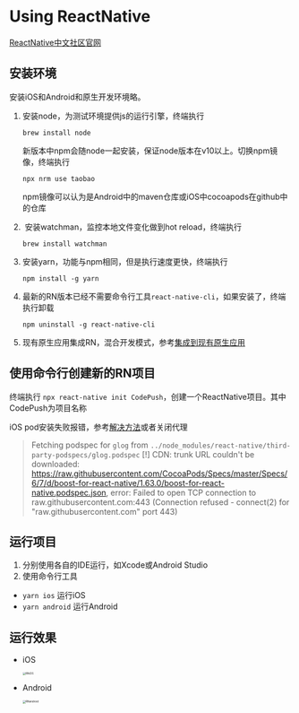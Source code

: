 # Using ReactNative

[ReactNative中文社区官网](https://reactnative.cn/docs/getting-started/)

## 安装环境

安装iOS和Android和原生开发环境略。

1. 安装node，为测试环境提供js的运行引擎，终端执行

   `brew install node`

   新版本中npm会随node一起安装，保证node版本在v10以上。切换npm镜像，终端执行

   `npx nrm use taobao`

   npm镜像可以认为是Android中的maven仓库或iOS中cocoapods在github中的仓库

2.  安装watchman，监控本地文件变化做到hot reload，终端执行

   `brew install watchman`

3. 安装yarn，功能与npm相同，但是执行速度更快，终端执行

   `npm install -g yarn`

4. 最新的RN版本已经不需要命令行工具`react-native-cli`，如果安装了，终端执行卸载

   `npm uninstall -g react-native-cli`

5. 现有原生应用集成RN，混合开发模式，参考[集成到现有原生应用](https://reactnative.cn/docs/integration-with-existing-apps/)

## 使用命令行创建新的RN项目

终端执行 `npx react-native init CodePush`，创建一个ReactNative项目。其中CodePush为项目名称

iOS pod安装失败报错，参考[解决方法](https://www.jianshu.com/p/58660bd281e3)或者关闭代理

> Fetching podspec for `glog` from `../node_modules/react-native/third-party-podspecs/glog.podspec`
> [!] CDN: trunk URL couldn't be downloaded: https://raw.githubusercontent.com/CocoaPods/Specs/master/Specs/6/7/d/boost-for-react-native/1.63.0/boost-for-react-native.podspec.json, error: Failed to open TCP connection to raw.githubusercontent.com:443 (Connection refused - connect(2) for "raw.githubusercontent.com" port 443)

## 运行项目

1. 分别使用各自的IDE运行，如Xcode或Android Studio
2. 使用命令行工具

- `yarn ios` 运行iOS
- `yarn android` 运行Android

## 运行效果

- iOS

  <img src="/Users/jinaiyuan/Desktop/RNiOS.png" alt="RNiOS" style="zoom:33%;" />

- Android

  <img src="/Users/jinaiyuan/Desktop/RNandroid.png" alt="RNandroid" style="zoom:33%;" />
